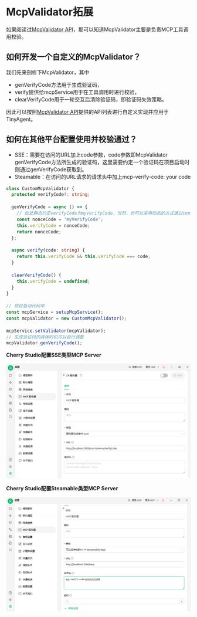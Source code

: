 # McpValidator拓展

如果阅读过[McpValidator API](https://github.com/opentiny/tiny-agent/blob/main/docs/src/api/mcp/mcp-service/mcp-validator.md)，那可以知道McpValidator主要是负责MCP工具调用校验。

## 如何开发一个自定义的McpValidator？

我们先来剖析下McpValidator，其中

- genVerifyCode方法用于生成验证码，
- verify提供给mcpService用于在工具调用时进行校验，
- clearVerifyCode用于一轮交互后清除验证码，即验证码失效策略。

因此可以按照[McpValidator API](https://github.com/opentiny/tiny-agent/blob/main/docs/src/api/mcp/mcp-service/mcp-validator.md)提供的API列表进行自定义实现并应用于TinyAgent。

## 如何在其他平台配置使用并校验通过？

- SSE：需要在访问的URL加上code参数，code参数即McpValidator genVerifyCode方法所生成的验证码，这里需要约定一个验证码在项目启动时则通过genVerifyCode获取到。
- Steamable：在访问的URL请求的请求头中加上mcp-verify-code: your code

```typescript
class CustomMcpValidator {
  protected verifyCode?: string;

  genVerifyCode = async () => {
    // 此处静态约定verifyCode为myVerifyCode，当然，也可以采用动态的方式通过console.log在控制台获取到
    const nonceCode = 'myVerifyCode';
    this.verifyCode = nonceCode;
    return nonceCode;
  };

  async verify(code: string) {
    return this.verifyCode && this.verifyCode === code;
  }

  clearVerifyCode() {
    this.verifyCode = undefined;
  }
}

// 项目启动代码中
const mcpService = setupMcpService();
const mcpValidator = new CustomMcpValidator();

mcpService.setValidator(mcpValidator);
// 生成验证码的具体时机可以自行调整
mcpValidator.genVerifyCode();
```

**Cherry Studio配置SSE类型MCP Server**

![Alt text](../public/cherry-sse.png)

**Cherry Studio配置Steamable类型MCP Server**

![Alt text](../public/cherry-streamable.png)
